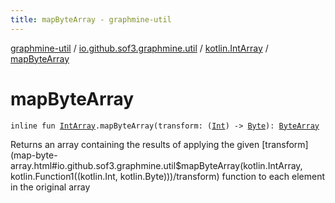 ```yaml
---
title: mapByteArray - graphmine-util
---
```


[graphmine-util](../../index.html) / [io.github.sof3.graphmine.util](../index.html) / [kotlin.IntArray](index.html) / [mapByteArray](./map-byte-array.html)

# mapByteArray

`inline fun `[`IntArray`](https://kotlinlang.org/api/latest/jvm/stdlib/kotlin/-int-array/index.html)`.mapByteArray(transform: (`[`Int`](https://kotlinlang.org/api/latest/jvm/stdlib/kotlin/-int/index.html)`) -> `[`Byte`](https://kotlinlang.org/api/latest/jvm/stdlib/kotlin/-byte/index.html)`): `[`ByteArray`](https://kotlinlang.org/api/latest/jvm/stdlib/kotlin/-byte-array/index.html)

Returns an array containing the results of applying the given [transform](map-byte-array.html#io.github.sof3.graphmine.util$mapByteArray(kotlin.IntArray, kotlin.Function1((kotlin.Int, kotlin.Byte)))/transform) function to each element in the
original array


